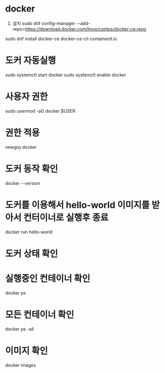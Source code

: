 # docker
1. 설치
sudo dnf config-manager --add-repo=https://download.docker.com/linux/centos/docker-ce.repo

sudo dnf install docker-ce docker-ce-cli containerd.io

# 도커 자동실행
sudo systemctl start docker
sudo systemctl enable docker


# 사용자 권한
sudo usermod -aG docker $USER
# 권한 적용
newgrp docker

# 도커 동작 확인
docker --version
# 도커를 이용해서 hello-world 이미지를 받아서 컨터이너로 실행후 종료
docker run hello-world

# 도커 상태 확인
# 실행중인 컨테이너 확인
docker ps
# 모든 컨테이너 확인
docker ps -all
# 이미지 확인
docker images
